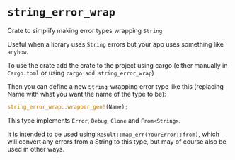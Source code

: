 # `string_error_wrap`

Crate to simplify making error types wrapping `String`

Useful when a library uses `String` errors but your app
uses something like `anyhow`.

To use the crate add the crate to the project using cargo
(either manually in `Cargo.toml` or using `cargo add string_error_wrap`)

Then you can define a new `String`-wrapping error type like this
(replacing Name with what you want the name of the type to be):
```rust
string_error_wrap::wrapper_gen!(Name);
```

This type implements `Error`, `Debug`, `Clone` and `From<String>`.

It is intended to be used using `Result::map_err(YourError::from)`, 
which will convert any errors from a String to this type, but may of course
also be used in other ways.
